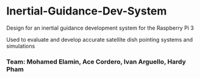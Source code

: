 # Inertial-Guidance-Dev-System

Design for an inertial guidance development system for the Raspberry Pi 3

Used to evaluate and develop accurate satellite dish pointing systems and simulations

### Team: Mohamed Elamin, Ace Cordero, Ivan Arguello, Hardy Pham
